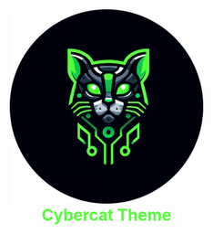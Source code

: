 <p align="center" style="display: block; margin: auto; width: 400px"><img src="icon.png"></img></p>
<h1 align="center" style="color: #55FF37; text-align: center; display: block; margin: auto; width: 400px">Cybercat Theme</h1>
